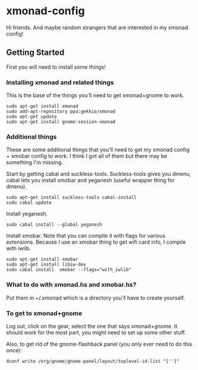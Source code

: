 # xmonad-config

Hi friends. And maybe random strangers that are interested in my xmonad config!

## Getting Started

First you will need to install some things!

### Installing xmonad and related things

This is the base of the things you'll need to get xmonad+gnome to work.

```
sudo apt-get install xmonad
sudo add-apt-repository ppa:gekkio/xmonad
sudo apt-get update
sudo apt-get install gnome-session-xmonad
```

### Additional things

These are some additional things that you'll need to get my xmonad config + xmobar config to work. I think I got all of them but there may be something I'm missing.

Start by getting cabal and suckless-tools. Suckless-tools gives you dmenu, cabal lets you install xmobar and yeganesh (useful wrapper thing for dmenu).
```
sudo apt-get install suckless-tools cabal-install
sudo cabal update
```
Install yeganesh.
```
sudo cabal install --global yeganesh
```
Install xmobar. Note that you can compile it with flags for various extensions. Because I use an xmobar thing to get wifi card info, I compile with iwlib.
```
sudo apt-get install xmobar
sudo apt-get install libiw-dev
sudo cabal install  xmobar --flags="with_iwlib"
```

### What to do with xmonad.hs and xmobar.hs?

Put them in ~/.xmonad which is a directory you'll have to create yourself.

### To get to xmonad+gnome

Log out, click on the gear, select the one that says xmonad+gnome. It should work for the most part, you might need to set up some other stuff.

Also, to get rid of the gnome-flashback panel (you only ever need to do this once):
```
dconf write /org/gnome/gnome-panel/layout/toplevel-id-list "['']"
```

